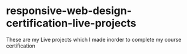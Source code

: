 # responsive-web-design-certification-live-projects
 
These are my Live projects which I made inorder to complete my course certification
